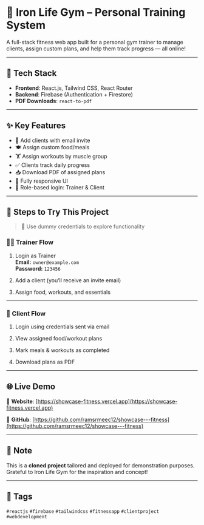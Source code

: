 # 💪 Iron Life Gym – Personal Training System

A full-stack fitness web app built for a personal gym trainer to manage clients, assign custom plans, and help them track progress — all online!

---

## 🚀 Tech Stack

- **Frontend**: React.js, Tailwind CSS, React Router
- **Backend**: Firebase (Authentication + Firestore)
- **PDF Downloads**: `react-to-pdf`

---

## ✨ Key Features

- 📩 Add clients with email invite  
- 🍽️ Assign custom food/meals  
- 🏋️ Assign workouts by muscle group  
- ✅ Clients track daily progress  
- 📥 Download PDF of assigned plans  
- 📱 Fully responsive UI  
- 🔐 Role-based login: Trainer & Client  

---

## 🔧 Steps to Try This Project

> 🔑 Use dummy credentials to explore functionality

### 👨‍🏫 Trainer Flow

1. Login as Trainer  
   **Email:** `owner@example.com`  
   **Password:** `123456`

2. Add a client (you’ll receive an invite email)

3. Assign food, workouts, and essentials

---

### 🧍 Client Flow

1. Login using credentials sent via email

2. View assigned food/workout plans

3. Mark meals & workouts as completed

4. Download plans as PDF

---

## 🌐 Live Demo

🔗 **Website**: [https://showcase-fitness.vercel.app](https://showcase-fitness.vercel.app)

📁 **GitHub**: [https://github.com/ramsrmeec12/showcase---fitness](https://github.com/ramsrmeec12/showcase---fitness)

---

## 📝 Note

This is a **cloned project** tailored and deployed for demonstration purposes.  
Grateful to Iron Life Gym for the inspiration and concept!


---

## 📌 Tags

`#reactjs` `#firebase` `#tailwindcss` `#fitnessapp` `#clientproject` `#webdevelopment`
